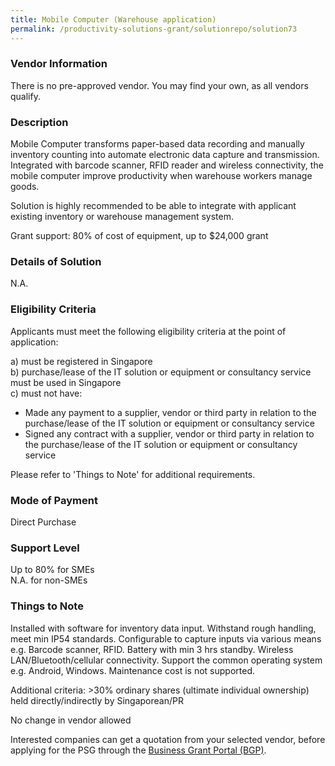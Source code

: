 ```yaml
---
title: Mobile Computer (Warehouse application)
permalink: /productivity-solutions-grant/solutionrepo/solution73
---
```


### Vendor Information
There is no pre-approved vendor. You may find your own, as all vendors qualify.

### Description

Mobile Computer transforms paper-based data recording and manually inventory counting into automate electronic data capture and transmission. Integrated with barcode scanner, RFID reader and wireless connectivity, the mobile computer improve productivity when warehouse workers manage goods.

Solution is highly recommended to be able to integrate with applicant existing inventory or warehouse management system.

Grant support: 80% of cost of equipment, up to $24,000 grant

### Details of Solution

N.A.

### Eligibility Criteria

Applicants must meet the following eligibility criteria at the point of application:

a) must be registered in Singapore <br>
b) purchase/lease of the IT solution or equipment or consultancy service must be used in Singapore <br>
c) must not have:
- Made any payment to a supplier, vendor or third party in relation to the purchase/lease of the IT solution or equipment or consultancy service
- Signed any contract with a supplier, vendor or third party in relation to the purchase/lease of the IT solution or equipment or consultancy service

Please refer to 'Things to Note' for additional requirements.

### Mode of Payment
Direct Purchase

### Support Level
Up to 80% for SMEs <br>
N.A. for non-SMEs

### Things to Note
Installed with software for inventory data input.
Withstand rough handling, meet min IP54 standards.
Configurable to capture inputs via various means e.g. Barcode scanner, RFID.
Battery with min 3 hrs standby.
Wireless LAN/Bluetooth/cellular connectivity.
Support the common operating system e.g. Android, Windows.
Maintenance cost is not supported.


Additional criteria: >30% ordinary shares (ultimate individual ownership) held directly/indirectly by Singaporean/PR

No change in vendor allowed

Interested companies can get a quotation from your selected vendor, before applying for the PSG through the <a target='_blank' href='https://www.businessgrants.gov.sg/'>Business Grant Portal (BGP)</a>.
